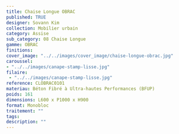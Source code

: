 ```yaml
---
title: Chaise Longue OBRAC 
published: TRUE
designer: Sovann Kim
collection: Mobilier urbain
category: Assise
sub_category: 08 Chaise Longue
gamme: OBRAC 
finitions: 
cover_image: "../../images/cover_image/chaise-longue-obrac.jpg"
caroussel: 
- "../../images/canape-stamp-lisse.jpg"
filaire: 
 - "../../images/canape-stamp-lisse.jpg"
reference: CLOBRAC0101
materiau: Béton Fibré à Ultra-hautes Performances (BFUP)
poids: 161
dimensions: L600 x P1000 x H900
format: Monobloc
traitement: ""
tags: 
description: ""
---
```

